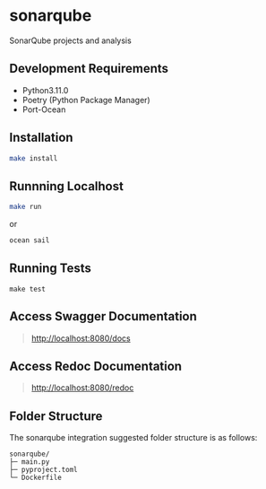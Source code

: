 # sonarqube

SonarQube projects and analysis

## Development Requirements

- Python3.11.0
- Poetry (Python Package Manager)
- Port-Ocean

## Installation

```sh
make install
```

## Runnning Localhost
```sh
make run
```
or
```sh
ocean sail
```

## Running Tests

`make test`

## Access Swagger Documentation

> <http://localhost:8080/docs>

## Access Redoc Documentation

> <http://localhost:8080/redoc>


## Folder Structure
The sonarqube integration suggested folder structure is as follows:

```
sonarqube/
├─ main.py
├─ pyproject.toml
└─ Dockerfile
```